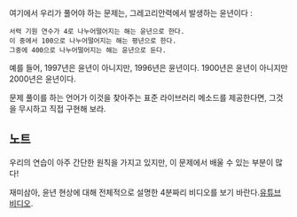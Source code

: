 여기에서 우리가 풀어야 하는 문제는, 그레고리안력에서 발생하는 윤년이다 :

```plain
서력 기원 연수가 4로 나누어떨어지는 해는 윤년으로 한다.
이 중에서 100으로 나누어떨어지는 해는 평년으로 한다.
그중에 400으로 나누어떨어지는 해는 윤년으로 둔다.
```

예를 들어, 1997년은 윤년이 아니지만, 1996년은 윤년이다.
1900년은 윤년이 아니지만 2000년은 윤년이다.

문제 풀이를 하는 언어가 이것을 찾아주는 표준 라이브러리 메소드를 제공한다면, 그것을 무시하고 직접 구현해 보라.

## 노트

우리의 연습이 아주 간단한 원칙을 가지고 있지만, 이 문제에서 배울 수 있는 부분이 많다!

재미삼아, 윤년 현상에 대해 전체적으로 설명한 4분짜리 비디오를 보기 바란다.[유튜브 비디오][video].

[video]: http://www.youtube.com/watch?v=xX96xng7sAE
